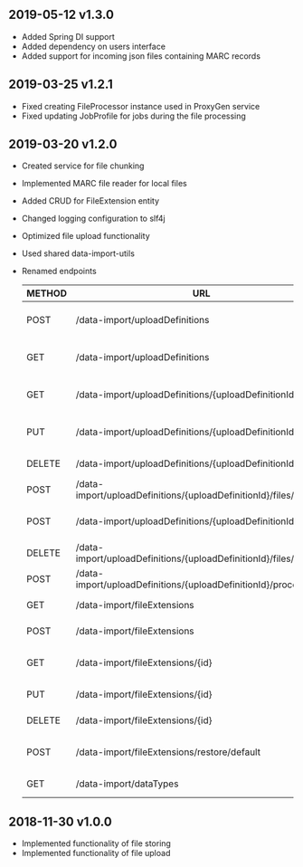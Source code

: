## 2019-05-12 v1.3.0
* Added Spring DI support
* Added dependency on users interface
* Added support for incoming json files containing MARC records

## 2019-03-25 v1.2.1
* Fixed creating FileProcessor instance used in ProxyGen service
* Fixed updating JobProfile for jobs during the file processing

## 2019-03-20 v1.2.0
* Created service for file chunking
* Implemented MARC file reader for local files
* Added CRUD for FileExtension entity
* Changed logging configuration to slf4j
* Optimized file upload functionality
* Used shared data-import-utils
* Renamed endpoints

   | METHOD |             URL                                                    | DESCRIPTION                     |
   |--------|--------------------------------------------------------------------|---------------------------------|
   | POST   | /data-import/uploadDefinitions                                     | Create Upload Definition        |
   | GET    | /data-import/uploadDefinitions                                     | Get list of Upload Definitions  |
   | GET    | /data-import/uploadDefinitions/{uploadDefinitionId}                | Get Upload Definition by id     |
   | PUT    | /data-import/uploadDefinitions/{uploadDefinitionId}                | Update Upload Definition        |
   | DELETE | /data-import/uploadDefinitions/{uploadDefinitionId}                | Delete Upload Definition        |
   | POST   | /data-import/uploadDefinitions/{uploadDefinitionId}/files/{fileId} | Upload file                     |
   | POST   | /data-import/uploadDefinitions/{uploadDefinitionId}/files          | Add file to Upload Definition   |
   | DELETE | /data-import/uploadDefinitions/{uploadDefinitionId}/files/{fileId} | Delete file                     |
   | POST   | /data-import/uploadDefinitions/{uploadDefinitionId}/processFiles   | Start file processing           |
   | GET    | /data-import/fileExtensions                                        | Get list of File Extensions     |
   | POST   | /data-import/fileExtensions                                        | Create File Extension           |
   | GET    | /data-import/fileExtensions/{id}                                   | Get File Extension by id        |
   | PUT    | /data-import/fileExtensions/{id}                                   | Update File Extension           |
   | DELETE | /data-import/fileExtensions/{id}                                   | Delete File Extension           |
   | POST   | /data-import/fileExtensions/restore/default                        | Restore default File Extensions |
   | GET    | /data-import/dataTypes                                             | Get list of DataTypes           |


## 2018-11-30 v1.0.0
 * Implemented functionality of file storing
 * Implemented functionality of file upload
